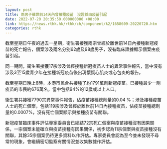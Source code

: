 ```yaml
---
layout: post
title: 兩男子離世前14天內曾接種疫苗　沒證據由疫苗引起
date: 2022-07-20 20:35:50.000000000 +08:00
link: https://news.rthk.hk/rthk/ch/component/k2/1658609-20220720.htm
categories: rthk
---
```


截至星期日午夜的過去一星期，衞生署接獲兩宗曾經於離世前14日內接種新冠疫苗的死亡報告，個案涉及兩名分别62歲及98歲男子，沒有臨床證據顯示個案由疫苗引起。

同一期間，衞生署接獲17宗涉及曾經接種新冠疫苗人士的異常事件報告，當中沒有涉及3至15歲青少年在接種新冠疫苗後出現懷疑心肌炎或心包炎的報告。

截至星期日晚上8時，本港市民合共接種了約1791萬劑新冠疫苗。已接種最少一劑疫苗的市民約676萬名，當中包括94%的12歲或以上人口。

衞生署共接獲7790宗異常事件報告，佔疫苗接種總劑量的0.04 %；涉及接種疫苗人士的死亡個案，包括119宗涉及曾經於離世前14日內接種疫苗，佔疫苗接種總劑量的0.0007%，沒有死亡個案顯示與接種疫苗有關聯。

新冠疫苗臨床事件評估專家委員會已總結72宗死亡個案與疫苗接種沒有因果關係，一宗個案未能確立與疫苗接種有因果關係，初步認為11宗個案與疫苗接種沒有關聯，其餘35宗個案仍待更多資料以作評估。專家委員會認為至今並未發現不尋常的現象，會繼續密切監察有關情況並收集數據作評估。
